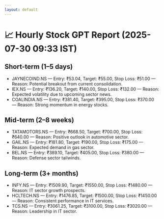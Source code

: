 ```yaml
---
layout: default
---
```


# 📈 Hourly Stock GPT Report (2025-07-30 09:33 IST)

## Short-term (1–5 days)
- JAYNECOIND.NS — Entry: ₹53.04, Target: ₹55.00, Stop Loss: ₹51.00 — Reason: Potential breakout from current consolidation.
- IEX.NS — Entry: ₹136.20, Target: ₹140.00, Stop Loss: ₹132.00 — Reason: Expected volatility due to upcoming sector news.
- COALINDIA.NS — Entry: ₹381.40, Target: ₹395.00, Stop Loss: ₹370.00 — Reason: Strong momentum in energy stocks.

## Mid-term (2–8 weeks)
- TATAMOTORS.NS — Entry: ₹668.50, Target: ₹700.00, Stop Loss: ₹640.00 — Reason: Positive outlook in automotive sector.
- GAIL.NS — Entry: ₹181.80, Target: ₹190.00, Stop Loss: ₹175.00 — Reason: Expected demand in gas sector.
- BEL.NS — Entry: ₹389.10, Target: ₹405.00, Stop Loss: ₹380.00 — Reason: Defense sector tailwinds.

## Long-term (3+ months)
- INFY.NS — Entry: ₹1509.90, Target: ₹1550.00, Stop Loss: ₹1480.00 — Reason: IT sector growth prospects.
- HCLTECH.NS — Entry: ₹1476.85, Target: ₹1500.00, Stop Loss: ₹1450.00 — Reason: Consistent performance in IT services.
- TCS.NS — Entry: ₹3061.25, Target: ₹3100.00, Stop Loss: ₹3020.00 — Reason: Leadership in IT sector.